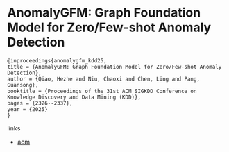 # AnomalyGFM: Graph Foundation Model for Zero/Few-shot Anomaly Detection

```
@inproceedings{anomalygfm_kdd25,
title = {AnomalyGFM: Graph Foundation Model for Zero/Few-shot Anomaly Detection},
author = {Qiao, Hezhe and Niu, Chaoxi and Chen, Ling and Pang, Guansong},
booktitle = {Proceedings of the 31st ACM SIGKDD Conference on Knowledge Discovery and Data Mining (KDD)},
pages = {2326--2337},
year = {2025}
}
```

links
- [acm](https://dl.acm.org/doi/10.1145/3711896.3736843)
